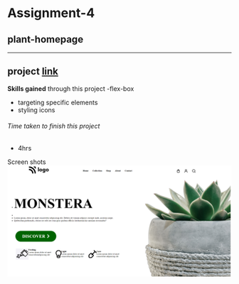  
 # Assignment-4

 ## plant-homepage

---

 ## project  [link](http://127.0.0.1:5500/index6.html)


 **Skills gained** through this project
 -flex-box
 - targeting specific elements
 - styling icons

 


###### Time taken to finish this project
- 4hrs

Screen shots 
![devoloper landing page](./screenshots/plant-homepage-6.png)